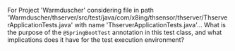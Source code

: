 For Project 'Warmduscher' considering file in path 'Warmduscher/thserver/src/test/java/com/x8ing/thsensor/thserver/ThserverApplicationTests.java' with name 'ThserverApplicationTests.java'... 
What is the purpose of the `@SpringBootTest` annotation in this test class, and what implications does it have for the test execution environment?